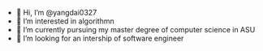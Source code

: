 - 👋 Hi, I’m @yangdai0327
- 👀 I’m interested in algorithmn
- 🌱 I’m currently pursuing my master degree of computer science in ASU
- 💞️ I’m looking for an intership of software engineer

<!---
yangdai0327/yangdai0327 is a ✨ special ✨ repository because its `README.md` (this file) appears on your GitHub profile.
You can click the Preview link to take a look at your changes.
--->
